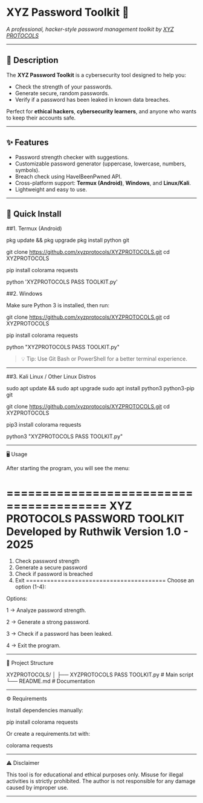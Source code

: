 # XYZ Password Toolkit 🔐
*A professional, hacker-style password management toolkit by [XYZ PROTOCOLS](https://xyzprotocols.blogspot.com)*

---

## 📜 Description
The **XYZ Password Toolkit** is a cybersecurity tool designed to help you:
- Check the strength of your passwords.
- Generate secure, random passwords.
- Verify if a password has been leaked in known data breaches.

Perfect for **ethical hackers**, **cybersecurity learners**, and anyone who wants to keep their accounts safe.

---

## ✨ Features
- Password strength checker with suggestions.
- Customizable password generator (uppercase, lowercase, numbers, symbols).
- Breach check using HaveIBeenPwned API.
- Cross-platform support: **Termux (Android)**, **Windows**, and **Linux/Kali**.
- Lightweight and easy to use.

---

## 🚀 Quick Install

##1. Termux (Android)

pkg update && pkg upgrade
pkg install python git

git clone https://github.com/xyzprotocols/XYZPROTOCOLS.git
cd XYZPROTOCOLS

pip install colorama requests

python 'XYZPROTOCOLS PASS TOOLKIT.py'


##2. Windows

Make sure Python 3 is installed, then run:

git clone https://github.com/xyzprotocols/XYZPROTOCOLS.git
cd XYZPROTOCOLS

pip install colorama requests

python "XYZPROTOCOLS PASS TOOLKIT.py"

> 💡 Tip: Use Git Bash or PowerShell for a better terminal experience.




---

##3. Kali Linux / Other Linux Distros

sudo apt update && sudo apt upgrade
sudo apt install python3 python3-pip git

git clone https://github.com/xyzprotocols/XYZPROTOCOLS.git
cd XYZPROTOCOLS

pip3 install colorama requests

python3 "XYZPROTOCOLS PASS TOOLKIT.py"


---

🖥 Usage

After starting the program, you will see the menu:

========================================
XYZ PROTOCOLS PASSWORD TOOLKIT
Developed by Ruthwik
Version 1.0 - 2025
========================================

1. Check password strength
2. Generate a secure password
3. Check if password is breached
4. Exit
========================================
Choose an option (1-4):

Options:

1 → Analyze password strength.

2 → Generate a strong password.

3 → Check if a password has been leaked.

4 → Exit the program.



---

📂 Project Structure

XYZPROTOCOLS/
│
├── XYZPROTOCOLS PASS TOOLKIT.py   # Main script
└── README.md                      # Documentation


---

⚙️ Requirements

Install dependencies manually:

pip install colorama requests

Or create a requirements.txt with:

colorama
requests


---

⚠️ Disclaimer

This tool is for educational and ethical purposes only.
Misuse for illegal activities is strictly prohibited.
The author is not responsible for any damage caused by improper use.


---
